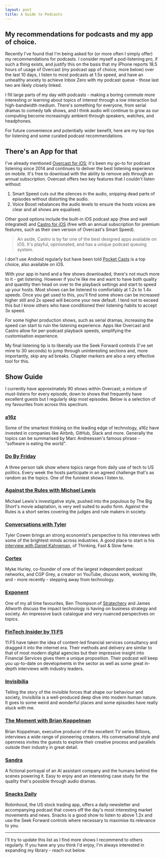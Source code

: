 ```yaml
---
layout: post
title: A Guide to Podcasts
---
```

My recommendations for podcasts and my app of choice.
---
Recently I've found that I'm being asked for (or more often I simply offer) my recommendations for podcasts. I consider myself a pod-listening pro, if such a thing exists, and justify this on the basis that my iPhone reports 18.5 hours of usage of Overcast (my podcast app of choice, more below) over the last 10 days, I listen to most podcasts at 1.5x speed, and have an unhealthy anxiety to achieve Inbox Zero with my podcast queue - those last two are likely closely linked.

I fill large parts of my day with podcasts - making a boring commute more interesting or learning about topics of interest through a low interaction but high-bandwidth medium. There's something for everyone, from serial dramas to comedy talk shows, and I think audio will continue to grow as our computing become increasingly ambient through speakers, watches, and headphones. 

For future convenience and potentially wider benefit, here are my top tips for listening and some curated podcast recommendations. 

## There's an App for that
I've already mentioned [Overcast for iOS](https://overcast.fm/); it's been my go-to for podcast listening since 2014 and continues to deliver the best listening experience on mobile. It's free to download with the ability to remove ads through an annual subscription. Overcast offers two key features that I couldn't listen without:
1. Smart Speed cuts out the silences in the audio, snipping dead parts of episodes without distorting the audio.
2. Voice Boost rebalances the audio levels to ensure the hosts voices are clear and all shows are equalised.

Other good options include the built-in iOS podcast app (free and well integrated) and [Castro for iOS](https://castro.fm/) (free with an annual subscription for premium features, such as their own version of Overcast's Smart Speed).

> An aside, Castro is by far one of the best designed apps available on iOS. It's playful, opinionated, and has a unique podcast queuing system.

I don't use Android regularly but have been told [Pocket Casts](https://www.pocketcasts.com/) is a top choice, also available on iOS.

With your app in hand and a few shows downloaded, there's not much more to it - get listening. However if you're like me and want to have both quality and quantity then head on over to the playback settings and start to speed up your hosts. Most shows can be listened to comfortably at 1.2x to 1.4x speeds. Once you get used to this, you'll find some shows can be increased higher still and 2x speed will become your new default. I tend not to exceed this but I know others who have conditioned their listening habits to accept 3x speed.

For some higher production shows, such as serial dramas, increasing the speed can start to ruin the listening experience. Apps like Overcast and Castro allow for per-podcast playback speeds, simplifying the customisation experience.

My final listening tip is to liberally use the Seek Forward controls (I've set mine to 30 seconds) to jump through uninteresting sections and, more importantly, skip any ad breaks. Chapter markers are also a very effective tool for this.

## Show Guide
I currently have approximately 90 shows within Overcast; a mixture of must-listens for every episode, down to shows that frequently have excellent guests but I regularly skip most episodes. Below is a selection of my favourites from across this spectrum.

### [a16z](https://podcasts.apple.com/in/podcast/a16z/id842818711)
Some of the smartest thinking on the leading edge of technology, a16z have invested in companies like Airbnb, GitHub, Slack and more. Generally the topics can be summarised by Marc Andreessen's famous phrase - "software is eating the world". 

### [Do By Friday](http://dobyfriday.com/)
A three person talk show where topics range from daily use of tech to US politics. Every week the hosts participate in an agreed challenge that's as random as the topics. One of the funniest shows I listen to. 

### [Against the Rules with Michael Lewis](https://atrpodcast.com/)
Michael Lewis's investigative style, pushed into the populous by The Big Short's movie adaptation, is very well suited to audio form. Against the Rules is a short series covering the judges and rule makers in society.

### [Conversations with Tyler](https://conversationswithtyler.com/)
Tyler Cowen brings an strong economist's perspective to his interviews with some of the brightest minds across industries. A good place to start is his [interview with Daniel Kahneman](https://medium.com/conversations-with-tyler/tyler-cowen-daniel-kahneman-economics-bias-noise-167275de691f), of Thinking, Fast & Slow fame.

### [Cortex](https://www.relay.fm/cortex)
Myke Hurley, co-founder of one of the largest independent podcast networks, and CGP Grey, a creator on YouTube, discuss work, working life, and - more recently - stepping away from technology.

### [Exponent](https://exponent.fm/)
One of my all time favourites, Ben Thompson of [Stratechery](http://stratechery.com/) and James Allworth discuss the impact technology is having on business strategy and society. An impressive back catalogue and very nuanced perspectives on topics.

### [FinTech Insider by 11:FS](https://fi.11fs.com/)
11:FS have taken the idea of content-led financial services consultancy and dragged it into the internet era. Their methods and delivery are similar to that of most modern digital agencies but their impressive insight into Financial Services gives them a unique proposition. Their podcast will keep you up-to-date on developments in the sector as well as some great in-depth interviews with industry leaders.

### [Invisibilia](https://www.npr.org/podcasts/510307/invisibilia)
Telling the story of the invisible forces that shape our behaviour and society, Invisibilia is a well-produced deep dive into modern human nature. It goes to some weird and wonderful places and some episodes have really stuck with me.

### [The Moment with Brian Koppelman](https://podcasts.apple.com/gb/podcast/the-moment-with-brian-koppelman/id814550071)
Brian Koppelman, executive producer of the excellent TV series Billions, interviews a wide range of pioneering creators. His conversational style and openness invites the guests to explore their creative process and parallels outside their industry in great detail.

### [Sandra](https://gimletmedia.com/sandra)
A fictional portrayal of an AI assistant company and the humans behind the scenes powering it. Easy to enjoy and an interesting case study for the quality that's possible through audio dramas.

### [Snacks Daily](https://snacks.robinhood.com/)
Robinhood, the US stock trading app, offers a daily newsletter and accompanying podcast that covers off the day's most interesting market movements and news. Snacks is a good show to listen to above 1.2x and use the Seek Forward controls where necessary to maximise its relevance to you.

---
I'll try to update this list as I find more shows I recommend to others regularly. If you have any you think I'd enjoy, I'm always interested in expanding my library - reach out below.